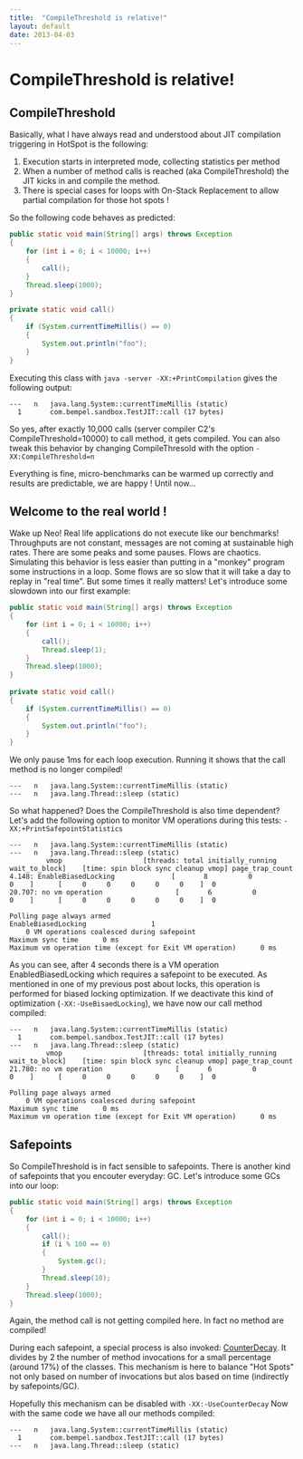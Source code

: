 ```yaml
---
title:  "CompileThreshold is relative!"
layout: default
date: 2013-04-03
---
```


# CompileThreshold is relative!

## CompileThreshold
Basically, what I have always read and understood about JIT compilation triggering in HotSpot is the following:
1. Execution starts in interpreted mode, collecting statistics per method
2. When a number of method calls is reached (aka CompileThreshold) the JIT kicks in and compile the method.
3. There is special cases for loops with On-Stack Replacement to allow partial compilation for those hot spots !

So the following code behaves as predicted:
```java
public static void main(String[] args) throws Exception
{
    for (int i = 0; i < 10000; i++)
    {
        call();
    }
    Thread.sleep(1000);
}

private static void call()
{
    if (System.currentTimeMillis() == 0)
    {
        System.out.println("foo");
    }
}
```
Executing this class with `java -server -XX:+PrintCompilation` gives the following output:
```
---   n   java.lang.System::currentTimeMillis (static)
  1       com.bempel.sandbox.TestJIT::call (17 bytes)
```
So yes, after exactly 10,000 calls (server compiler C2's CompileThreshold=10000) to call method, it gets compiled.
You can also tweak this behavior by changing CompileThresold with the option `-XX:CompileThreshold=n`

Everything is fine, micro-benchmarks can be warmed up correctly and results are predictable, we are happy ! Until now...

## Welcome to the real world !
Wake up Neo! Real life applications do not execute like our benchmarks! Throughputs are not constant, messages are not coming at sustainable high rates. There are some peaks and some pauses. Flows are chaotics.
Simulating this behavior is less easier than putting in a "monkey" program some instructions in a loop. Some flows are so slow that it will take a day to replay in "real time".
But some times it really matters!
Let's introduce some slowdown into our first example:
```java
public static void main(String[] args) throws Exception
{
    for (int i = 0; i < 10000; i++)
    {
        call();
        Thread.sleep(1);
    }
    Thread.sleep(1000);
}
 
private static void call()
{
    if (System.currentTimeMillis() == 0)
    {
        System.out.println("foo");
    }
}
```  
We only pause 1ms for each loop execution. Running it shows that the call method is no longer compiled!
```
---   n   java.lang.System::currentTimeMillis (static)
---   n   java.lang.Thread::sleep (static)
```
So what happened? Does the CompileThreshold is also time dependent?
Let's add the following option to monitor VM operations during this tests: `-XX:+PrintSafepointStatistics`
``` 
---   n   java.lang.System::currentTimeMillis (static)
---   n   java.lang.Thread::sleep (static)
         vmop                    [threads: total initially_running wait_to_block]    [time: spin block sync cleanup vmop] page_trap_count
4.148: EnableBiasedLocking              [       8          0              0    ]      [     0     0     0     0     0    ]  0  
20.707: no vm operation                  [       6          0              0    ]      [     0     0     0     0     0    ]  0  
 
Polling page always armed
EnableBiasedLocking                1
    0 VM operations coalesced during safepoint
Maximum sync time      0 ms
Maximum vm operation time (except for Exit VM operation)      0 ms
```
As you can see, after 4 seconds there is a VM operation EnabledBiasedLocking which requires a safepoint to be executed. As mentioned in one of my previous post about locks, this operation is performed for biased locking optimization. If we deactivate this kind of optimization (`-XX:-UseBisaedLocking`), we have now our call method compiled:
```
---   n   java.lang.System::currentTimeMillis (static)
  1       com.bempel.sandbox.TestJIT::call (17 bytes)
---   n   java.lang.Thread::sleep (static)
         vmop                    [threads: total initially_running wait_to_block]    [time: spin block sync cleanup vmop] page_trap_count
21.780: no vm operation                  [       6          0              0    ]      [     0     0     0     0     0    ]  0  
 
Polling page always armed
    0 VM operations coalesced during safepoint
Maximum sync time      0 ms
Maximum vm operation time (except for Exit VM operation)      0 ms
```

## Safepoints
So CompileThreshold is in fact sensible to safepoints. There is another kind of safepoints that you encouter everyday: GC. Let's introduce some GCs into our loop:

```java
public static void main(String[] args) throws Exception
{
    for (int i = 0; i < 10000; i++)
    {
        call();
        if (i % 100 == 0)
        {
            System.gc();
        }
        Thread.sleep(10);
    }
    Thread.sleep(1000);
}
```
Again, the method call is not getting compiled here. In fact no method are compiled!

During each safepoint, a special process is also invoked: [CounterDecay](https://github.com/openjdk/jdk/blob/18c01206d00b2d368f737345a5b615bd14743b24/src/hotspot/share/compiler/compilationPolicy.cpp#L218). It divides by 2 the number of method invocations for a small percentage (around 17%) of the classes.
This mechanism is here to balance "Hot Spots" not only based on number of invocations but alos based on time (indirectly by safepoints/GC).

Hopefully this mechanism can be disabled with `-XX:-UseCounterDecay`
Now with the same code we have all our methods compiled:
```
---   n   java.lang.System::currentTimeMillis (static)
  1       com.bempel.sandbox.TestJIT::call (17 bytes)
---   n   java.lang.Thread::sleep (static)
```
